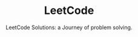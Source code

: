 <div align="center">
  <h1>LeetCode</h1>
  <p>LeetCode Solutions: a Journey of problem solving.</p>
</div>
